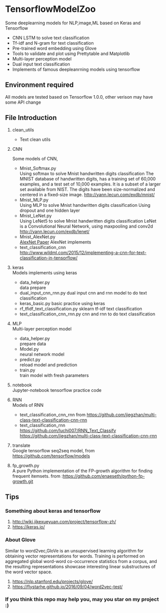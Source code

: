 # TensorflowModelZoo
Some deeplearning models for NLP,image,ML based on Keras and Tensorflow
* CNN LSTM to solve text classification
* Tf-idf and N-gram for text classification
* Pre-trained word embedding using Glove
* Tools to validate and plot using Prettytable and Matplotlib
* Multi-layer perception model
* Dual input text classification
* Implements of famous deepleanrning models using tensorflow

## Environment required
   All models are tested based on Tensorflow 1.0.0, other verison may have some API change

## File Introduction
1. clean_utils
   - Text clean utils
2. CNN  

   Some models of CNN,
   - Mnist_Softmax.py  
   Using softmax to solve Mnist handwritten digits classification
   The MNIST database of handwritten digits, has a training set of 60,000 examples,
   and a test set of 10,000 examples. It is a subset of a larger set available from NIST.
   The digits have been size-normalized and centered in a fixed-size image.
   http://yann.lecun.com/exdb/mnist/
   - Mnist_MLP.py  
   Using MLP to solve Mnist handwritten digits classification
   Using dropout and one hidden layer
   - Mnist_LeNet.py  
   Using LeNet5 to solve Mnist handwritten digits classification
   LeNet is a Convolutional Neural Network, using maxpooling and conv2d
   http://yann.lecun.com/exdb/lenet/
   - Mnist_AlexNet.py   
   [AlexNet Paper](http://papers.nips.cc/paper/4824-imagenet-classification-with-deep-convolutional-neural-networks.pdf)
    AlexNet implements
   - text_classification_cnn   
    http://www.wildml.com/2015/12/implementing-a-cnn-for-text-classification-in-tensorflow/
3. keras  
   Models implements using keras
   - data_helper.py  
   data prepare
   - dual_input_cnn_rnn.py
   dual input cnn and rnn model to do text classification
   - keras_basic.py
   basic practice using keras
   - rf_tfidf_text_classification.py
   sklearn tf-idf text classification
   - text_classification_cnn_rnn.py
   cnn and rnn to do text classification

4. MLP  
   Multi-layer perception model
   - data_helper.py  
     prepare data
   - Model.py  
     neural network model
   - predict.py  
     reload model and prediction
   - train.py  
     train model with fresh parameters
5. notebook  
   Jupyter-notebook tensorflow practice code
6. RNN  
   Models of RNN
   - text_classification_cnn_rnn
    from https://github.com/jiegzhan/multi-class-text-classification-cnn-rnn
   - text_classification_rnn
   https://github.com/luchi007/RNN_Text_Classify
   https://github.com/jiegzhan/multi-class-text-classification-cnn-rnn
7. translate  
   Google tensorflow seq2seq model, from https://github.com/tensorflow/models
8. fp_growth.py  
A pure Python implementation of the FP-growth algorithm for finding frequent itemsets.
from :https://github.com/enaeseth/python-fp-growth.git

## Tips
### Something about keras and tensorflow
1. http://wiki.jikexueyuan.com/project/tensorflow-zh/
2. https://keras.io/

### About Glove
Similar to word2vec,GloVe is an unsupervised learning algorithm for obtaining vector representations
for words. Training is performed on aggregated global word-word co-occurrence statistics
from a corpus, and the resulting representations showcase interesting linear substructures of
the word vector space.
1. https://nlp.stanford.edu/projects/glove/
2. https://flystarhe.github.io/2016/09/04/word2vec-test/

### If you think this repo may help you, may you star on my project :)
